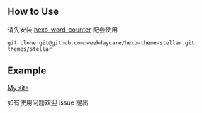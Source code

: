 ## How to Use

请先安装 [hexo-word-counter](https://github.com/next-theme/hexo-word-counter) 配套使用

```shell
git clone git@github.com:weekdaycare/hexo-theme-stellar.git themes/stellar
```

## Example

[My site](https://weekdaycare.github.io)

如有使用问题欢迎 issue 提出